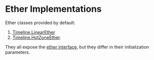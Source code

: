 # Ether Implementations #

Ether classes provided by default:
  1. [Timeline.LinearEther](Timeline_LinearEtherClass.md)
  1. [Timeline.HotZoneEther](Timeline_HotZoneEtherClass.md).

They all expose the [ether interface](Timeline_EtherClass.md), but they differ in their initialization parameters.